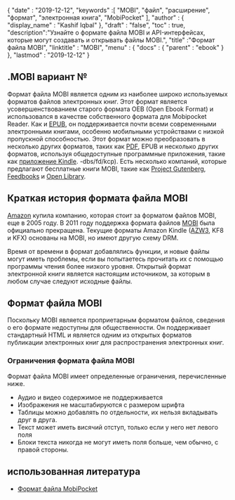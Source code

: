 {
  "date" : "2019-12-12",
  "keywords" :[ "MOBI", "файл", "расширение", "формат", "электронная книга", "MobiPocket" ],
  "author" : {
    "display_name" : "Kashif Iqbal"
},
  "draft" : "false",
  "toc" : true,
  "description":"Узнайте о формате файла MOBI и API-интерфейсах, которые могут создавать и открывать файлы MOBI.",
  "title" :"Формат файла MOBI",
  "linktitle" : "MOBI",
  "menu" : {
    "docs" : {
      "parent" : "ebook"
}
},
  "lastmod" : "2019-12-12"
}

## .MOBI вариант №

Формат файла MOBI является одним из наиболее широко используемых форматов файлов электронных книг. Этот формат является усовершенствованием старого формата OEB (Open Ebook Format) и использовался в качестве собственного формата для Mobipocket Reader. Как и [EPUB](/ru/ebook/epub/), он поддерживается почти всеми современными электронными книгами, особенно мобильными устройствами с низкой пропускной способностью. Этот формат можно преобразовать в несколько других форматов, таких как [PDF](/ru/pdf/), EPUB и несколько других форматов, используя общедоступные программные приложения, такие как [приложение Kindle](https://www.amazon.com/kindle). -dbs/fd/kcp). Есть несколько компаний, которые предлагают бесплатные книги MOBI, такие как [Project Gutenberg](https://www.gutenberg.org/), [Feedbooks](http://www.feedbooks.com/) и [Open Library]( https://openlibrary.org/).

## Краткая история формата файла MOBI

[Amazon](https://www.amazon.com) купила компанию, которая стоит за форматом файлов MOBI, еще в 2005 году. В 2011 году поддержка формата файлов [MOBI](/ru/ebook/mobi/) была официально прекращена. Текущие форматы Amazon Kindle ([AZW3](/ru/ebook/azw3/), KF8 и KFX) основаны на MOBI, но имеют другую схему DRM.

Время от времени в формат добавлялись функции, и новые файлы могут иметь проблемы, если вы попытаетесь прочитать их с помощью программы чтения более низкого уровня. Открытый формат электронной книги является настоящим источником, за которым в любом случае следуют исходные файлы.

## Формат файла MOBI

Поскольку MOBI является проприетарным форматом файлов, сведения о его формате недоступны для общественности. Он поддерживает стандартный HTML и является одним из открытых форматов публикации электронных книг для распространения электронных книг.

### Ограничения формата файла MOBI

Формат файла MOBI имеет определенные ограничения, перечисленные ниже.

* Аудио и видео содержимое не поддерживается
* Изображения не масштабируются с размером шрифта
* Таблицы можно добавлять по отдельности, их нельзя вкладывать друг в друга.
* Текст может иметь висячий отступ, только если у него нет левого поля
* Блоки текста никогда не могут иметь поля больше, чем обычно, с правой стороны.

## использованная литература

* [Формат файла MobiPocket](https://www.loc.gov/preservation/digital/formats/fdd/fdd000472.shtml)

